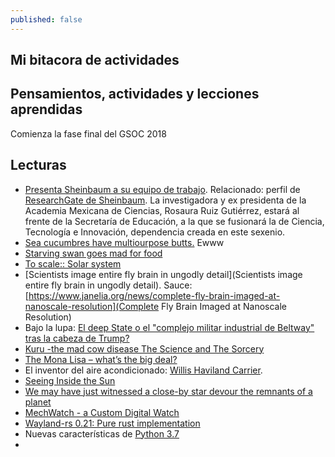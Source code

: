 ```yaml
---
published: false
---
```

## Mi bitacora de actividades

## Pensamientos, actividades y lecciones aprendidas

Comienza la fase final del GSOC 2018

## Lecturas

- [Presenta Sheinbaum a su equipo de trabajo](http://www.jornada.com.mx/2018/07/23/capital/033n1cap). Relacionado: perfil de [ResearchGate de Sheinbaum](https://www.researchgate.net/profile/Claudia_Sheinbaum). La investigadora y ex presidenta de la Academia Mexicana de Ciencias, Rosaura Ruiz Gutiérrez, estará al frente de la Secretaría de Educación, a la que se fusionará la de Ciencia, Tecnología e Innovación, dependencia creada en este sexenio.
- [Sea cucumbres have multiourpose butts.](https://www.youtube.com/watch?v=xjnvRKDdaWY) Ewww
- [Starving swan goes mad for food](https://www.youtube.com/watch?v=-RLulYCO6-o)
- [To scale:: Solar system](https://www.youtube.com/watch?v=zR3Igc3Rhfg)
- [Scientists image entire fly brain in ungodly detail](Scientists image entire fly brain in ungodly detail). Sauce: [https://www.janelia.org/news/complete-fly-brain-imaged-at-nanoscale-resolution](Complete Fly Brain Imaged at Nanoscale Resolution)
- Bajo la lupa: [El deep State o el "complejo militar industrial de Beltway" tras la cabeza de Trump?](http://www.jornada.com.mx/2018/07/22/opinion/012o1pol)
- [Kuru -the mad cow disease The Science and The Sorcery](https://www.youtube.com/watch?v=NJrD1JcmUiE)
- [The Mona Lisa – what’s the big deal?](https://understandingpaintings.wordpress.com/2009/12/27/the-mona-lisa-%e2%80%93-what%e2%80%99s-the-big-deal/)
- El inventor del aire acondicionado: [Willis Haviland Carrier](https://www.bbvaopenmind.com/los-inventos-son-para-el-verano/?utm_source=materia&utm_medium=web&utm_content=pildora_redirect&tipo=elabora).
- [Seeing Inside the Sun](https://www.youtube.com/watch?v=inuCAqj8UgQ)
- [We may have just witnessed a close-by star devour the remnants of a planet](https://www.zmescience.com/science/star-iron-planet-remnants-8253236/)
- [MechWatch - a Custom Digital Watch](https://www.instructables.com/id/MechWatch-a-Custom-Digital-Watch/)
- [Wayland-rs 0.21: Pure rust implementation ](https://smithay.github.io/wayland-rs-v-0-21.html)
- Nuevas características de [Python 3.7](https://docs.python.org/3/whatsnew/3.7.html)
- 